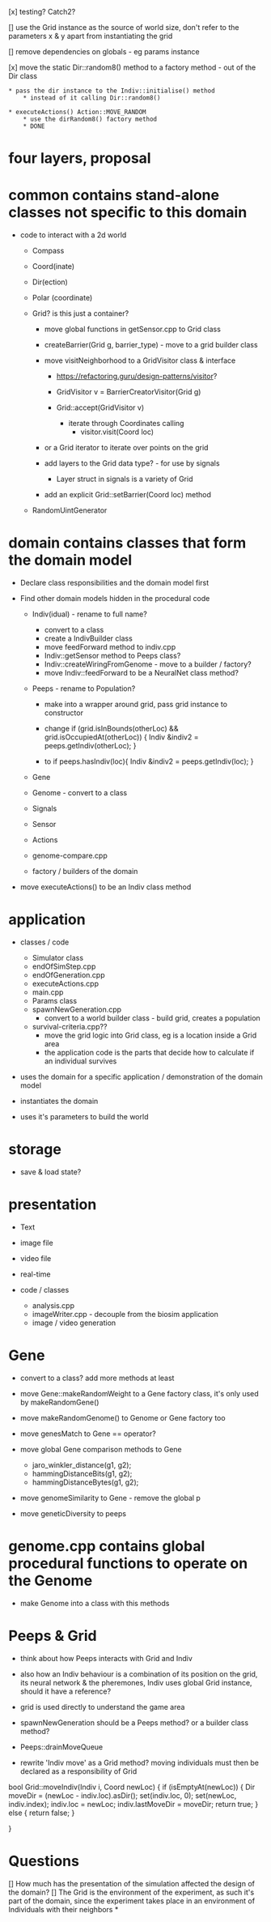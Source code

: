 [x] testing? Catch2? 

[] use the Grid instance as the source of world size, don't refer to the parameters x & y apart from instantiating the grid

[] remove dependencies on globals - eg params instance

[x] move the static Dir::random8() method to a factory method - out of the Dir class

    * pass the dir instance to the Indiv::initialise() method
        * instead of it calling Dir::random8()
    
    * executeActions() Action::MOVE_RANDOM
        * use the dirRandom8() factory method
        * DONE

# four layers, proposal

# common contains stand-alone classes not specific to this domain
* code to interact with a 2d world

    * Compass
    * Coord(inate)
    * Dir(ection)
    * Polar (coordinate)
    * Grid? is this just a container?
        * move global functions in getSensor.cpp to Grid class
        * createBarrier(Grid g, barrier_type) - move to a grid builder class 
        
        * move visitNeighborhood to a GridVisitor class & interface
            * https://refactoring.guru/design-patterns/visitor?
            * GridVisitor v = BarrierCreatorVisitor(Grid g)

            * Grid::accept(GridVisitor v)
                * iterate through Coordinates calling
                    * visitor.visit(Coord loc)
        * or a Grid iterator to iterate over points on the grid

        * add layers to the Grid data type? - for use by signals
            * Layer struct in signals is a variety of Grid

        * add an explicit Grid::setBarrier(Coord loc) method


    * RandomUintGenerator

# domain contains classes that form the domain model

* Declare class responsibilities and the domain model first
* Find other domain models hidden in the procedural code

    * Indiv(idual) - rename to full name?
        * convert to a class
        * create a IndivBuilder class
        * move feedForward method to indiv.cpp
        * Indiv::getSensor method to Peeps class?
        * Indiv::createWiringFromGenome - move to a builder / factory?
        * move Indiv::feedForward to be a NeuralNet class method?

    * Peeps - rename to Population?
        * make into a wrapper around grid, pass grid instance to constructor
        * change
        if (grid.isInBounds(otherLoc) && grid.isOccupiedAt(otherLoc)) {
                Indiv &indiv2 = peeps.getIndiv(otherLoc);
        }

        * to
            if peeps.hasIndiv(loc){
                Indiv &indiv2 = peeps.getIndiv(loc);
            }
        
    * Gene 
    * Genome - convert to a class
    * Signals
    * Sensor
    * Actions
    * genome-compare.cpp
    * factory / builders of the domain

* move executeActions() to be an Indiv class method

# application
* classes / code
    * Simulator class
    * endOfSimStep.cpp
    * endOfGeneration.cpp
    * executeActions.cpp
    * main.cpp
    * Params class
    * spawnNewGeneration.cpp
        * convert to a world builder class - build grid, creates a population 
    * survival-criteria.cpp?? 
        * move the grid logic into Grid class, eg is a location inside a Grid area
        * the application code is the parts that decide how to calculate if an individual survives
    

* uses the domain for a specific application / demonstration of the domain model
* instantiates the domain
* uses it's parameters to build the world

# storage
* save & load state?

# presentation
* Text 
* image file
* video file
* real-time

* code / classes    
    * analysis.cpp
    * imageWriter.cpp - decouple from the biosim application
    * image / video generation


# Gene 
* convert to a class? add more methods at least

* move Gene::makeRandomWeight to a Gene factory class, it's only used by makeRandomGene()
* move makeRandomGenome() to Genome or Gene factory too

* move genesMatch to Gene == operator?
* move global Gene comparison methods to Gene 

    * jaro_winkler_distance(g1, g2);
    * hammingDistanceBits(g1, g2);
    * hammingDistanceBytes(g1, g2);

* move genomeSimilarity to Gene - remove the global p

* move geneticDiversity to peeps 

# genome.cpp contains global procedural functions to operate on the Genome
* make Genome into a class with this methods

# Peeps & Grid

* think about how Peeps interacts with Grid and Indiv
* also how an Indiv behaviour is a combination of its position on the grid, its neural network & the pheremones, Indiv uses global Grid instance, should it have a reference?

* grid is used directly to understand the game area

* spawnNewGeneration should be a Peeps method? or a builder class method?

* Peeps::drainMoveQueue


* rewrite 'Indiv move' as a Grid method? moving individuals must then be declared as a responsibility of Grid

bool Grid::moveIndiv(Indiv i, Coord newLoc)
{
    if (isEmptyAt(newLoc)) {
        Dir moveDir = (newLoc - indiv.loc).asDir();
        set(indiv.loc, 0);
        set(newLoc, indiv.index);
        indiv.loc = newLoc;
        indiv.lastMoveDir = moveDir;
        return true;
    } else {
        return false;
    }

}

# Questions

[] How much has the presentation of the simulation affected the design of the domain?
[] The Grid is the environment of the experiment, as such it's part of the domain, since the experiment takes place in an environment of Individuals with their neighbors
* 
